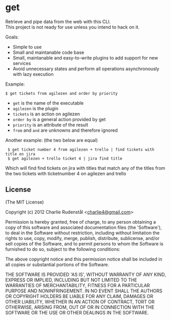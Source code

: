 # get

Retrieve and pipe data from the web with this CLI.  
This project is not ready for use unless you intend to hack on it.

Goals:
- Simple to use
- Small and maintanable code base
- Small, maintanable and easy-to-write plugins to add support for new services
- Avoid unnecessary states and perform all operations asynchronously with lazy execution 

Example:

    $ get tickets from agilezen and order by priority

- `get` is the name of the executable
- `agilezen` is the plugin
- `tickets` is an action on agilezen
- `order by` is a general action provided by get
- `priority` is an attribute of the result
- `from` and `and` are unknowns and therefore ignored

Another example: (the two below are equal)

     $ get ticket number 4 from agilezen + trello | find tickets with title on jira 
     $ get agilezen + trello ticket 4 | jira find title 

Which will find find tickets on jira with titles that match any of the titles from the two tickets with ticketnumber 4 on agilezen and trello


## License 

(The MIT License)

Copyright (c) 2012 Charlie Rudenstål &lt;charlie4@gmail.com&gt;

Permission is hereby granted, free of charge, to any person obtaining
a copy of this software and associated documentation files (the
'Software'), to deal in the Software without restriction, including
without limitation the rights to use, copy, modify, merge, publish,
distribute, sublicense, and/or sell copies of the Software, and to
permit persons to whom the Software is furnished to do so, subject to
the following conditions:

The above copyright notice and this permission notice shall be
included in all copies or substantial portions of the Software.

THE SOFTWARE IS PROVIDED 'AS IS', WITHOUT WARRANTY OF ANY KIND,
EXPRESS OR IMPLIED, INCLUDING BUT NOT LIMITED TO THE WARRANTIES OF
MERCHANTABILITY, FITNESS FOR A PARTICULAR PURPOSE AND NONINFRINGEMENT.
IN NO EVENT SHALL THE AUTHORS OR COPYRIGHT HOLDERS BE LIABLE FOR ANY
CLAIM, DAMAGES OR OTHER LIABILITY, WHETHER IN AN ACTION OF CONTRACT,
TORT OR OTHERWISE, ARISING FROM, OUT OF OR IN CONNECTION WITH THE
SOFTWARE OR THE USE OR OTHER DEALINGS IN THE SOFTWARE.